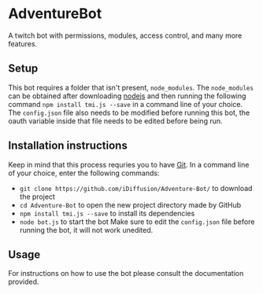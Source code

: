 # AdventureBot
A twitch bot with permissions, modules, access control, and many more features.

## Setup
This bot requires a folder that isn't present, `node_modules`. The `node_modules` can be obtained after downloading [nodejs](https://nodejs.org/en/) and then running the following command `npm install tmi.js --save` in a command line of your choice. The `config.json` file also needs to be modified before running this bot, the oauth variable inside that file needs to be edited before being run.

## Installation instructions
Keep in mind that this process requries you to have [Git](https://git-scm.com/).
In a command line of your choice, enter the following commands:
- `git clone https://github.com/iDiffusion/Adventure-Bot/` to download the project
- `cd Adventure-Bot` to open the new project directory made by GitHub
- `npm install tmi.js --save` to install its dependencies
- `node bot.js` to start the bot
Make sure to edit the `config.json` file before running the bot, it will not work unedited.

## Usage
For instructions on how to use the bot please consult the documentation provided.
